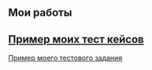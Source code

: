Мои работы
---
[Пример моих тест кейсов](https://docs.google.com/spreadsheets/d/1sLtxU_VjN35bft1_psgG9ASO0h1xW2UIUHyHhAbtb8U/edit?usp=sharing)
---
[Пример моего тестового задания](https://docs.google.com/spreadsheets/d/1CpOVet306RcnPjKfglaT5BdnW-hrjEoYF-4RFKywvmI/edit#gid=0)
